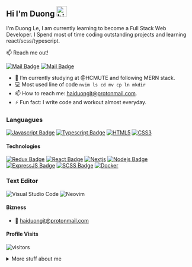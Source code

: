 ## Hi I'm Duong <img src="https://user-images.githubusercontent.com/1303154/88677602-1635ba80-d120-11ea-84d8-d263ba5fc3c0.gif" width="28px" alt="hi">

I'm Duong Le, I am currently learning to become a Full Stack Web Developer. I Spend most of time coding outstanding projects and learning react/scss/typescript.

:mailbox: Reach me out!

[![Mail Badge](https://img.shields.io/badge/-DuongLe-c0392b?style=flat&labelColor=c0392b&logo=gmail&logoColor=white)](mailto:songji2k@gmail.com)
[![Mail Badge](https://img.shields.io/badge/haiduongit-8B89CC?style=for-the-badge&logo=protonmail&logoColor=white)](mailto:haiduongit@protonmail.com)

<!-- TODO: Add last video link -->

- 🔭 I’m currently studying at @HCMUTE and following MERN stack.
- :computer: Most used line of code `nvim ls cd mv cp ln mkdir`
- 📫 How to reach me: haiduongit@protonmail.com.
- ⚡ Fun fact: I write code and workout almost everyday.

### Languagues

[![Javascript Badge](https://img.shields.io/badge/-Javascript-F0DB4F?style=for-the-badge&labelColor=black&logo=javascript&logoColor=F0DB4F)](#) [![Typescript Badge](https://img.shields.io/badge/-Typescript-007acc?style=for-the-badge&labelColor=black&logo=typescript&logoColor=007acc)](#) [![HTML5](https://img.shields.io/badge/html5-%23E34F26.svg?style=for-the-badge&logo=html5&logoColor=white)](#) [![CSS3](https://img.shields.io/badge/css3-%231572B6.svg?style=for-the-badge&logo=css3&logoColor=white)](#)

#### Technologies

<!-- TODO: Make technologies links takes you to repositories -->

[![Redux Badge](https://img.shields.io/badge/Redux-593D88?style=for-the-badge&logo=redux&logoColor=white)](#) [![React Badge](https://img.shields.io/badge/-React-61DBFB?style=for-the-badge&labelColor=black&logo=react&logoColor=61DBFB)](#) [![Nextjs](https://img.shields.io/badge/next.js-fff?style=for-the-badge&logo=nextdotjs&logoColor=000&labelColor=fff&color=000)](#) [![Nodejs Badge](https://img.shields.io/badge/-Nodejs-3C873A?style=for-the-badge&labelColor=black&logo=node.js&logoColor=3C873A)](#) [![ExpressJS Badge](https://img.shields.io/badge/Express.js-404D59?style=for-the-badge)](#) [![SCSS Badge](https://img.shields.io/badge/Scss-CC6699?style=for-the-badge&logo=sass&logoColor=white)](#) [![Docker](https://img.shields.io/badge/docker-%230db7ed.svg?style=for-the-badge&logo=docker&logoColor=white)](#)

### Text Editor

![Visual Studio Code](https://img.shields.io/badge/Visual%20Studio%20Code-0078d7.svg?style=for-the-badge&logo=visual-studio-code&logoColor=white)
![Neovim](https://img.shields.io/badge/Neovim-43a047.svg?style=for-the-badge&logo=neovim&logoColor=43a047&labelColor=fff&color=43a047)

#### Bizness

<!-- - :paperclip: [My Resume/CV](https://github.com/ipenywis/ipenywis/blob/master/resumes/resume%20v1.0.pdf) -->

- :email: haiduongit@protonmail.com

#### Profile Visits

![visitors](https://visitor-badge.glitch.me/badge?page_id=nomorechokedboy.nomorechokedboy)

<details>
<summary>
  More stuff about me
</summary>

<br >

#### Coding Stats

<!--START_SECTION:waka-->
```text
JavaScript   1 hr 51 mins    ██████████████▓░░░░░░░░░░   58.17 % 
Markdown     35 mins         ████▓░░░░░░░░░░░░░░░░░░░░   18.51 % 
Lua          13 mins         █▓░░░░░░░░░░░░░░░░░░░░░░░   06.90 % 
Git Config   12 mins         █▓░░░░░░░░░░░░░░░░░░░░░░░   06.44 % 
YAML         9 mins          █▒░░░░░░░░░░░░░░░░░░░░░░░   05.03 % 
```
<!--END_SECTION:waka-->

#### Github Stats

![Duong Le's github stats](https://github-readme-stats.vercel.app/api?username=nomorechokedboy&count_private=true&theme=tokyonight&hide=contribs,prs)

</details>
